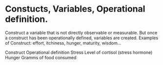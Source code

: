 # Constucts, Variables, Operational definition.

Construct a variable that is not directly observable or measurable. But once a construct has been operationally 
defined, variables are created. Examples of Construct: effort, itchiness, hunger, maturity, wisdom...

Construct            Operational definition
Stress               Level of cortisol (stress hormone)
Hunger               Gramms of food consumed